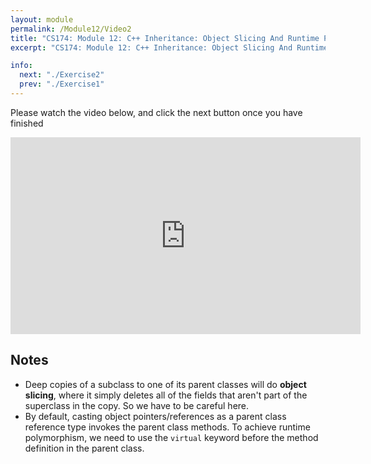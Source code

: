 ```yaml
---
layout: module
permalink: /Module12/Video2
title: "CS174: Module 12: C++ Inheritance: Object Slicing And Runtime Polymorphism"
excerpt: "CS174: Module 12: C++ Inheritance: Object Slicing And Runtime Polymorphism"

info:
  next: "./Exercise2"
  prev: "./Exercise1"
---
```


Please watch the video below, and click the next button once you have finished

<iframe width="560" height="315" src="https://www.youtube.com/embed/FKi3KfeXeCE" frameborder="0" allow="accelerometer; autoplay; clipboard-write; encrypted-media; gyroscope; picture-in-picture" allowfullscreen></iframe>

<h2>Notes</h2>
<ul>
<li>Deep copies of a subclass to one of its parent classes will do <b>object slicing</b>, where it simply deletes all of the fields that aren't part of the superclass in the copy.  So we have to be careful here.</li>
<li>By default, casting object pointers/references as a parent class reference type invokes the parent class methods.  To achieve runtime polymorphism, we need to use the <code>virtual</code> keyword before the method definition in the parent class.</li>
</ul>
